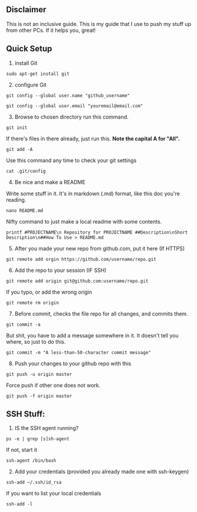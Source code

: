 ## Disclaimer
This is not an inclusive guide. This is my guide that I use to push my stuff up from other PCs. If it helps you, great!

## Quick Setup

1. install Git

```sudo apt-get install git```

2. configure Git 

```git config --global user.name "github_username"```

```git config --global user.email "youremail@email.com"```

3. Browse to chosen directory run this command.

```git init```

If there's files in there already, just run this. **Note the capital A for "All".**

```git add -A```
    
Use this command any time to check your git settings

```cat .git/config```

4. Be nice and make a README 

Write some stuff in it. It's in markdown (.md) format, like this doc you're reading. 

```nano README.md```

Nifty command to just make a local readme with some contents. 

```printf #PROJECTNAME\n Repository for PROJECTNAME ##Description\nShort Description\n##How To Use > README.md```

5. After you made your new repo from github.com, put it here (If HTTPS)

```git remote add orgin https://github.com/username/repo.git```

6. Add the repo to your session (IF SSH)

```git remote add origin git@github.com:username/repo.git```

If you typo, or add the wrong origin

```git remote rm origin```

7. Before commit, checks the file repo for all changes, and commits them. 

```git commit -a```

But shit, you have to add a message somewhere in it. It doesn't tell you where, so just to do this. 

```git commit -m "A less-than-50-character commit message"```

8. Push your changes to your github repo with this

```git push -u origin master```

Force push if other one does not work.

```git push -f origin master```
    
## SSH Stuff:

1. IS the SSH agent running?

```ps -e | grep [s]sh-agent``` 

If not, start it

```ssh-agent /bin/bash```

2. Add your credentials (provided you already made one with ssh-keygen)

```ssh-add ~/.ssh/id_rsa``` 

If you want to list your local credentials

```ssh-add -l```

